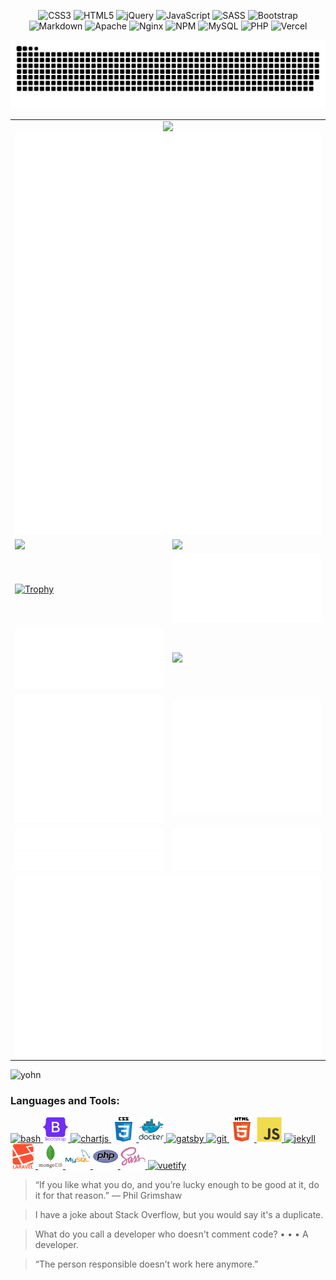 
<!--table><tr><td>-->
<p align="center"><img src="https://img.shields.io/badge/css3-%231572B6.svg?style=for-the-badge&amp;logo=css3&amp;logoColor=white" alt="CSS3"> <img src="https://img.shields.io/badge/html5-%23E34F26.svg?style=for-the-badge&amp;logo=html5&amp;logoColor=white" alt="HTML5"> <img src="https://img.shields.io/badge/jquery-%230769AD.svg?style=for-the-badge&amp;logo=jquery&amp;logoColor=white" alt="jQuery"> <img src="https://img.shields.io/badge/javascript-%23323330.svg?style=for-the-badge&amp;logo=javascript&amp;logoColor=%23F7DF1E" alt="JavaScript"> <img src="https://img.shields.io/badge/SASS-hotpink.svg?style=for-the-badge&amp;logo=SASS&amp;logoColor=white" alt="SASS"> <img src="https://img.shields.io/badge/bootstrap-%23563D7C.svg?style=for-the-badge&amp;logo=bootstrap&amp;logoColor=white" alt="Bootstrap"> <img src="https://img.shields.io/badge/markdown-%23000000.svg?style=for-the-badge&amp;logo=markdown&amp;logoColor=white" alt="Markdown">  <img src="https://img.shields.io/badge/apache-%23D42029.svg?style=for-the-badge&amp;logo=apache&amp;logoColor=white" alt="Apache"> <img src="https://img.shields.io/badge/nginx-%23009639.svg?style=for-the-badge&amp;logo=nginx&amp;logoColor=white" alt="Nginx"> <img src="https://img.shields.io/badge/NPM-%23000000.svg?style=for-the-badge&amp;logo=npm&amp;logoColor=white" alt="NPM"> <img src="https://img.shields.io/badge/mysql-%2300f.svg?style=for-the-badge&amp;logo=mysql&amp;logoColor=white" alt="MySQL"> <img src="https://img.shields.io/badge/php-%23777BB4.svg?style=for-the-badge&amp;logo=php&amp;logoColor=white" alt="PHP"> <img src="https://img.shields.io/badge/vercel-%23000000.svg?style=for-the-badge&amp;logo=vercel&amp;logoColor=white" alt="Vercel"> </p>
<!--</td><td width="40%">
<img title="MyAwesomeWebDevStack" src="https://awesome-stack.glitch.me/api/v1/cards?name=yohn&repos=jsgandalf,vue-generator-graph,awesome-stack&theme=dark">
</td></tr></table>-->



<p align="center">
<picture>
  <source media="(prefers-color-scheme: dark)" srcset="https://raw.githubusercontent.com/CharlesChiuGit/CharlesChiuGit/output/github-contribution-grid-snake-dark.svg">
  <source media="(prefers-color-scheme: light)" srcset="https://raw.githubusercontent.com/CharlesChiuGit/CharlesChiuGit/output/github-contribution-grid-snake.svg">
  <img alt="github contribution grid snake animation" src="https://raw.githubusercontent.com/platane/platane/output/github-contribution-grid-snake.svg">
</picture>
</p>
<table>
  <tr>
    <td colspan="2" align="center">
    <!--<img src="https://activity-graph.herokuapp.com/graph?username=Yohn&theme=react-dark&hide_border=true&area=true">-->
    <a href="https://github.com/piyushsuthar/github-readme-quotes" title="Readme Quotes"><img src="https://quotes-github-readme.vercel.app/api?type=vertical&theme=dark"></a>
			<img src="github-metrics.svg">
    </td>
</tr>
  <!--<tr>
    <td align="center" width="50%">
      <a href="https://github.com/johannchopin/stackoverflow-readme-profile">
        <img src="https://stackoverflow-readme-profile.johannchopin.fr/profile/1441372?theme=dark&website=true&location=true" alt="user:1441372's SO profile">
      </a>
    </td>
    <td align="center" width="50%"><img src="https://readme-jokes.vercel.app/api?hideborder&theme=gotham" alt="Jokes Card" /></td>
  </tr>-->
  <tr>
    <td>
      <a href="https://git.io/streak-stats">
       <img src="https://github-readme-streak-stats.herokuapp.com?user=Yohn&theme=github-dark-blue&hide_border=true&stroke=4b8dda&ring=ff6723&fire=ffb02e&currStreakNum=dd5018&dates=a74816&sideLabels=4b8dda&sideNums=ff6723&currStreakLabel=4b8dda">
      </a>
    </td>
    <td>
      <a href="https://github.com/anuraghazra/github-readme-stats">
        <img src="https://github-readme-stats.vercel.app/api?username=Yohn&show_icons=true&theme=github_dark&count_private=true&hide_border=true&layout=compact&include_all_commits=true&custom_title=Yohn%27s%20GitHub%20Stats">
      </a>
    </td>
  </tr>
  <tr>
    <td>
      <a href="https://github.com/ryo-ma/github-profile-trophy">
        <img src="https://github-profile-trophy.vercel.app/?username=Yohn&margin-w=15&margin-h=15&theme=darkhub&column=4&text_color=ff6723&no-frame=true" alt="Trophy">
      </a>
    </td>
    <td>
      <a href="https://github.com/lowlighter/metrics">
        <img src="https://github.com/Yohn/Yohn/raw/main/metrics/plugin.achievements.compact.svg">
      </a>
    </td>
  </tr>
		 <tr><td>
      <a href="https://github.com/lowlighter/metrics">
       <img src="https://raw.githubusercontent.com/Yohn/Yohn/main/metrics/plugin.half-year-isocalendar.svg">
      </a>
   </td>
   <td>
	 <a href="https://github.com/anuraghazra/github-readme-stats">
      <img src="https://github-readme-stats.vercel.app/api/wakatime?username=Yohn&layout=compact&theme=github_dark&hide_border=true&custom_title=Recently%20Used%20Languages&hide=other">
			</a>
			</td></tr>
			<tr><td>
      <a href="https://github.com/lowlighter/metrics"><img src="https://raw.githubusercontent.com/Yohn/Yohn/main/metrics/plugin.stars.svg"></a>
      </td><td>
      <a href="https://github.com/lowlighter/metrics"><img src="https://raw.githubusercontent.com/Yohn/Yohn/main/metrics/plugin.default.example.svg"></a>
      </a>
    </td>
  </tr>
<tr>
    <td align="center" width="50%">
      <a href="https://github.com/lowlighter/metrics"><img src="https://raw.githubusercontent.com/Yohn/Yohn/main/metrics.plugin.notable.svg"></a>
      <a href="https://github.com/lowlighter/metrics"><img src="https://github.com/Yohn/Yohn/raw/main/metrics/plugin.fortune.svg"></a>
    </td>
    <td align="center"><a href="https://github.com/lowlighter/metrics"><img src="https://raw.githubusercontent.com/Yohn/Yohn/main/metrics/plugin.horoscope.svg"></a></td>
  </tr>
  <tr>
    <td colspan="2" align="center">
      <a href="https://github.com/lowlighter/metrics"><img src="https://raw.githubusercontent.com/Yohn/Yohn/main/metrics.plugin.screenshot.svg"></a>
    </td>
  </tr>
</table>

<!--*Yohn/Yohn** is a ✨ _special_ ✨ repository because its `README.md` (this file) appears on your github_dar]

Here are some ideas to get you started:

- 🔭 I’m currently working on ...
- 🌱 I’m currently learning ...
- 👯 I’m looking to collaborate on ...
- 🤔 I’m looking for help with ...
- 💬 Ask me about ...
- 📫 How to reach me: ...
- 😄 Pronouns: ...
- ⚡ Fun fact: ...
-->

<p align="left"> <img src="https://komarev.com/ghpvc/?username=yohn&label=Profile%20views&color=0e75b6&style=flat" alt="yohn" /> </p>

<h3 align="left">Languages and Tools:</h3>
<p align="left"> <a href="https://www.gnu.org/software/bash/" target="_blank" rel="noreferrer"> <img src="https://www.vectorlogo.zone/logos/gnu_bash/gnu_bash-icon.svg" alt="bash" width="40" height="40"/> </a> <a href="https://getbootstrap.com" target="_blank" rel="noreferrer"> <img src="https://raw.githubusercontent.com/devicons/devicon/master/icons/bootstrap/bootstrap-plain-wordmark.svg" alt="bootstrap" width="40" height="40"/> </a> <a href="https://www.chartjs.org" target="_blank" rel="noreferrer"> <img src="https://www.chartjs.org/media/logo-title.svg" alt="chartjs" width="40" height="40"/> </a> <a href="https://www.w3schools.com/css/" target="_blank" rel="noreferrer"> <img src="https://raw.githubusercontent.com/devicons/devicon/master/icons/css3/css3-original-wordmark.svg" alt="css3" width="40" height="40"/> </a> <a href="https://www.docker.com/" target="_blank" rel="noreferrer"> <img src="https://raw.githubusercontent.com/devicons/devicon/master/icons/docker/docker-original-wordmark.svg" alt="docker" width="40" height="40"/> </a> <a href="https://www.gatsbyjs.com/" target="_blank" rel="noreferrer"> <img src="https://www.vectorlogo.zone/logos/gatsbyjs/gatsbyjs-icon.svg" alt="gatsby" width="40" height="40"/> </a> <a href="https://git-scm.com/" target="_blank" rel="noreferrer"> <img src="https://www.vectorlogo.zone/logos/git-scm/git-scm-icon.svg" alt="git" width="40" height="40"/> </a> <a href="https://www.w3.org/html/" target="_blank" rel="noreferrer"> <img src="https://raw.githubusercontent.com/devicons/devicon/master/icons/html5/html5-original-wordmark.svg" alt="html5" width="40" height="40"/> </a> <a href="https://developer.mozilla.org/en-US/docs/Web/JavaScript" target="_blank" rel="noreferrer"> <img src="https://raw.githubusercontent.com/devicons/devicon/master/icons/javascript/javascript-original.svg" alt="javascript" width="40" height="40"/> </a> <a href="https://jekyllrb.com/" target="_blank" rel="noreferrer"> <img src="https://www.vectorlogo.zone/logos/jekyllrb/jekyllrb-icon.svg" alt="jekyll" width="40" height="40"/> </a> <a href="https://laravel.com/" target="_blank" rel="noreferrer"> <img src="https://raw.githubusercontent.com/devicons/devicon/master/icons/laravel/laravel-plain-wordmark.svg" alt="laravel" width="40" height="40"/> </a> <a href="https://www.mongodb.com/" target="_blank" rel="noreferrer"> <img src="https://raw.githubusercontent.com/devicons/devicon/master/icons/mongodb/mongodb-original-wordmark.svg" alt="mongodb" width="40" height="40"/> </a> <a href="https://www.mysql.com/" target="_blank" rel="noreferrer"> <img src="https://raw.githubusercontent.com/devicons/devicon/master/icons/mysql/mysql-original-wordmark.svg" alt="mysql" width="40" height="40"/> </a> <a href="https://www.php.net" target="_blank" rel="noreferrer"> <img src="https://raw.githubusercontent.com/devicons/devicon/master/icons/php/php-original.svg" alt="php" width="40" height="40"/> </a> <a href="https://sass-lang.com" target="_blank" rel="noreferrer"> <img src="https://raw.githubusercontent.com/devicons/devicon/master/icons/sass/sass-original.svg" alt="sass" width="40" height="40"/> </a> <a href="https://vuetifyjs.com/en/" target="_blank" rel="noreferrer"> <img src="https://bestofjs.org/logos/vuetify.svg" alt="vuetify" width="40" height="40"/> </a> </p>


> “If you like what you do, and you’re lucky enough to be good at it, do it for that reason.”
— Phil Grimshaw

> I have a joke about Stack Overflow, but you would say it's a duplicate.

> What do you call a developer who doesn't comment code? • • • A developer.

> “The person responsible doesn’t work here anymore.”
